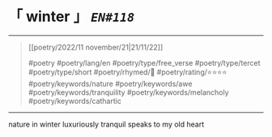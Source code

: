 # &#12300; winter &#12301; *`EN#118`*

---

> [[poetry/2022/11 november/21|21/11/22]]
> 
> #poetry 
> #poetry/lang/en 
> #poetry/type/free_verse #poetry/type/tercet #poetry/type/short 
> #poetry/rhymed/🔴 
> #poetry/rating/⭐⭐⭐⭐ 
> #poetry/keywords/nature #poetry/keywords/awe #poetry/keywords/tranquility #poetry/keywords/melancholy #poetry/keywords/cathartic 

---

nature in winter
luxuriously tranquil
speaks to my old heart